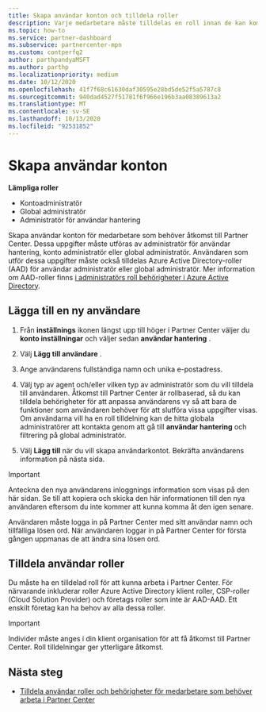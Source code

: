 ```yaml
---
title: Skapa användar konton och tilldela roller
description: Varje medarbetare måste tilldelas en roll innan de kan komma åt Partner Center. Lär dig hur du skapar användar konton, tilldelar roller och anger behörigheter.
ms.topic: how-to
ms.service: partner-dashboard
ms.subservice: partnercenter-mpn
ms.custom: contperfq2
author: parthpandyaMSFT
ms.author: parthp
ms.localizationpriority: medium
ms.date: 10/12/2020
ms.openlocfilehash: 41f7f68c61630daf30595e28bd5de52f5a5787c8
ms.sourcegitcommit: 940dad4527f51781f6f966e196b3aa08389613a2
ms.translationtype: MT
ms.contentlocale: sv-SE
ms.lasthandoff: 10/13/2020
ms.locfileid: "92531852"
---
```

# <a name="create-user-accounts"></a>Skapa användar konton  

**Lämpliga roller**

- Kontoadministratör
- Global administratör
- Administratör för användar hantering

Skapa användar konton för medarbetare som behöver åtkomst till Partner Center. Dessa uppgifter måste utföras av administratör för användar hantering, konto administratör eller global administratör. Användaren som utför dessa uppgifter måste också tilldelas Azure Active Directory-roller (AAD) för användar administratör eller global administratör. Mer information om AAD-roller finns [i administratörs roll behörigheter i Azure Active Directory](/azure/active-directory/users-groups-roles/directory-assign-admin-roles).

## <a name="add-a-new-user"></a>Lägga till en ny användare

1. Från **inställnings** ikonen längst upp till höger i Partner Center väljer du **konto inställningar** och väljer sedan **användar hantering** .

2. Välj **Lägg till användare** .

3. Ange användarens fullständiga namn och unika e-postadress.

4. Välj typ av agent och/eller vilken typ av administratör som du vill tilldela till användaren. Åtkomst till Partner Center är rollbaserad, så du kan tilldela behörigheter för att anpassa användarens vy så att bara de funktioner som användaren behöver för att slutföra vissa uppgifter visas.  Om användarna vill ha en roll tilldelning kan de hitta globala administratörer att kontakta genom att gå till **användar hantering** och filtrering på global administratör.

5. Välj **Lägg till** när du vill skapa användarkontot. Bekräfta användarens information på nästa sida.

> [!IMPORTANT]  
> Anteckna den nya användarens inloggnings information som visas på den här sidan. Se till att kopiera och skicka den här informationen till den nya användaren eftersom du inte kommer att kunna komma åt den igen senare. 

Användaren måste logga in på Partner Center med sitt användar namn och tillfälliga lösen ord. När användaren loggar in på Partner Center för första gången uppmanas de att ändra sina lösen ord.

## <a name="assign-user-roles"></a>Tilldela användar roller

Du måste ha en tilldelad roll för att kunna arbeta i Partner Center.  För närvarande inkluderar roller Azure Active Directory klient roller, CSP-roller (Cloud Solution Provider) och företags roller som inte är AAD-AAD. Ett enskilt företag kan ha behov av alla dessa roller.

>[!Important]
>Individer måste anges i din klient organisation för att få åtkomst till Partner Center. Roll tilldelningar ger ytterligare åtkomst.

## <a name="next-steps"></a>Nästa steg

- [Tilldela användar roller och behörigheter för medarbetare som behöver arbeta i Partner Center](permissions-overview.md)
